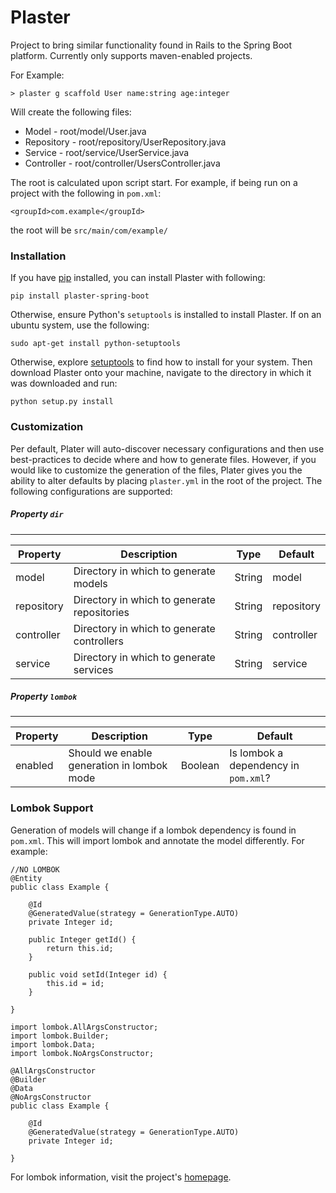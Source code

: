 # Plaster

Project to bring similar functionality found in Rails to the Spring Boot platform. Currently only supports maven-enabled projects.

For Example:

    > plaster g scaffold User name:string age:integer

Will create the following files:
* Model - root/model/User.java
* Repository - root/repository/UserRepository.java
* Service - root/service/UserService.java
* Controller - root/controller/UsersController.java

The root is calculated upon script start. For example, if being run on a project with the following in `pom.xml`:

    <groupId>com.example</groupId>

the root will be `src/main/com/example/`

### Installation
If you have [pip](https://pip.pypa.io/en/stable/installing/) installed, you can install Plaster with following:

    pip install plaster-spring-boot

Otherwise, ensure Python's `setuptools` is installed to install Plaster. If on an ubuntu system, use the following:
    
    sudo apt-get install python-setuptools
    
Otherwise, explore [setuptools](https://pypi.python.org/pypi/setuptools) to find how to install for your system.
Then download Plaster onto your machine, navigate to the directory in which it was downloaded and run:
    
    python setup.py install
    

### Customization
Per default, Plater will auto-discover necessary configurations and then use best-practices to decide
where and how to generate files. However, if you would like to customize the generation of the files, Plater
gives you the ability to alter defaults by placing `plaster.yml` in the root of the project. The following configurations
are supported:

##### Property `dir`
----
| Property     	| Description                                 	| Type   	| Default                               |
|--------------	|---------------------------------------------	|--------	|----------                             |
| model      	| Directory in which to generate models       	| String 	| model                                 |
| repository 	| Directory in which to generate repositories 	| String 	| repository                            |
| controller 	| Directory in which to generate controllers  	| String 	| controller                            |
| service    	| Directory in which to generate services     	| String 	| service                               |

##### Property `lombok`
----
| Property       	| Description                                 	| Type   	| Default                               |
|----------------	|---------------------------------------------	|--------	|----------                             |
| enabled           | Should we enable generation in lombok mode   	| Boolean 	| Is lombok a dependency in `pom.xml`?  |


### Lombok Support
Generation of models will change if a lombok dependency is found in `pom.xml`. This will import lombok and annotate
the model differently. For example:

    //NO LOMBOK
    @Entity
    public class Example {

        @Id
        @GeneratedValue(strategy = GenerationType.AUTO)
        private Integer id;

        public Integer getId() {
            return this.id;
        }

        public void setId(Integer id) {
            this.id = id;
        }

    }
<!-- separate -->

    import lombok.AllArgsConstructor;
    import lombok.Builder;
    import lombok.Data;
    import lombok.NoArgsConstructor;

    @AllArgsConstructor
    @Builder
    @Data
    @NoArgsConstructor
    public class Example {

        @Id
        @GeneratedValue(strategy = GenerationType.AUTO)
        private Integer id;

    }

For lombok information, visit the project's [homepage](https://projectlombok.org/).

